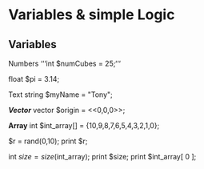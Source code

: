 # Variables & simple Logic

## Variables

Numbers
‘‘‘int $numCubes = 25;‘‘‘

float $pi = 3.14;

Text
string $myName = "Tony";

***Vector***
vector $origin = <<0,0,0>>;

**Array**
int $int_array[] = {10,9,8,7,6,5,4,3,2,1,0};

$r = rand(0,10);
print $r;


int $size = size($int_array);
print $size;
print $int_array[ 0 ];
